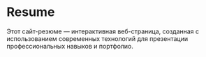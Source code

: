 # Resume
Этот сайт-резюме — интерактивная веб-страница, созданная с использованием современных технологий для презентации профессиональных навыков и портфолио.  
